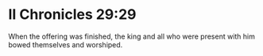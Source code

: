 # II Chronicles 29:29

When the offering was finished, the king and all who were present with him bowed themselves and worshiped.
